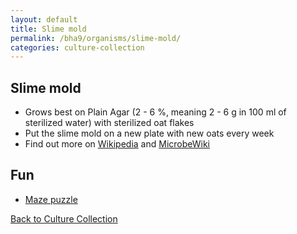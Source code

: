 ```yaml
---
layout: default
title: Slime mold
permalink: /bha9/organisms/slime-mold/
categories: culture-collection
---
```


## Slime mold

* Grows best on Plain Agar (2 - 6 %, meaning 2 - 6 g in 100 ml of sterilized water) with sterilized oat flakes
* Put the slime mold on a new plate with new oats every week
* Find out more on [Wikipedia](https://en.wikipedia.org/wiki/Slime_mold) and [MicrobeWiki](https://microbewiki.kenyon.edu/index.php/Physarum_Polycephalum)

## Fun

* [Maze puzzle](https://www.youtube.com/watch?v=czk4xgdhdY4P)

[Back to Culture Collection](/bha9/organisms/)
